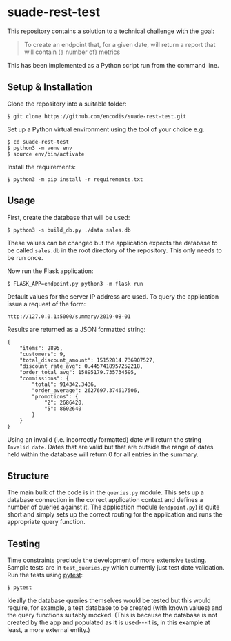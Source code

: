 # suade-rest-test

This repository contains a solution to a technical challenge with the goal:

> To create an endpoint that, for a given date, will return a report that will contain (a number of) metrics

This has been implemented as a Python script run from the command line. 

## Setup & Installation

Clone the repository into a suitable folder:

```
$ git clone https://github.com/encodis/suade-rest-test.git
```

Set up a Python virtual environment using the tool of your choice e.g.

```
$ cd suade-rest-test
$ python3 -m venv env
$ source env/bin/activate
```

Install the requirements:

```
$ python3 -m pip install -r requirements.txt
```

## Usage

First, create the database that will be used:

```
$ python3 -s build_db.py ./data sales.db
```

These values can be changed but the application expects the database to be called `sales.db` in the root directory of the repository. This only needs to be run once.

Now run the Flask application:

```
$ FLASK_APP=endpoint.py python3 -m flask run
```

Default values for the server IP address are used. To query the application issue a request of the form:

```
http://127.0.0.1:5000/summary/2019-08-01
```

Results are returned as a JSON formatted string:

```
{
    "items": 2895,
    "customers": 9,
    "total_discount_amount": 15152814.736907527,
    "discount_rate_avg": 0.4457418957252218,
    "order_total_avg": 15895179.735734595,
    "commissions": {
        "total": 914342.3436,
        "order_average": 2627697.374617506,
        "promotions": {
            "2": 2686420,
            "5": 8602640
        }
    }
}
```

Using an invalid (i.e. incorrectly formatted) date will return the string `Invalid date`. Dates that are valid but that are outside the range of dates held within the database will return 0 for all entries in the summary.


## Structure

The main bulk of the code is in the `queries.py` module. This sets up a database connection in the correct application context and defines a number of queries against it. The application module (`endpoint.py`) is quite short and simply sets up the correct routing for the application and runs the appropriate query function.

## Testing

Time constraints preclude the development of more extensive testing. Sample tests are in `test_queries.py` which currently just test date validation. Run the tests using [pytest](https://docs.pytest.org/en/stable/contents.html):

```
$ pytest
```

Ideally the database queries themselves would be tested but this would require, for example, a test database to be created (with known values) and the query functions suitably mocked. (This is because the database is not created by the app and populated as it is used---it is, in this example at least, a more external entity.)


